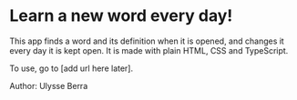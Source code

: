 # Learn a new word every day!

This app finds a word and its definition when it is opened, and changes it every day it is kept open. It is made with plain HTML, CSS and TypeScript.

To use, go to [add url here later].

Author: Ulysse Berra
